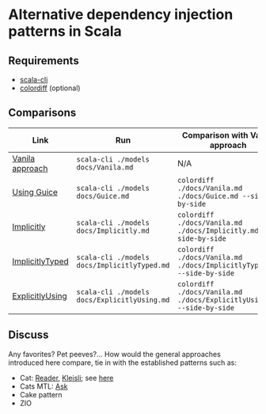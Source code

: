# Alternative dependency injection patterns in Scala

## Requirements

- [scala-cli](https://scala-cli.virtuslab.org/install) 
- [colordiff](https://formulae.brew.sh/formula/colordiff) (optional)

## Comparisons

| Link                                 | Run                                          | Comparison with Vanila approach                                |
|--------------------------------------|----------------------------------------------|----------------------------------------------------------------|
| [Vanila approach](docs/Vanila.md)     | `scala-cli ./models docs/Vanila.md`          | N/A                                                            |
| [Using Guice](docs/Guice.md)          | `scala-cli ./models docs/Guice.md`           | `colordiff ./docs/Vanila.md ./docs/Guice.md --side-by-side`      |
| [Implicitly](docs/Implicitly.md)      | `scala-cli ./models docs/Implicitly.md`      | `colordiff ./docs/Vanila.md ./docs/Implicitly.md --side-by-side` |
| [ImplicitlyTyped](docs/ImplicitlyTyped.md) | `scala-cli ./models docs/ImplicitlyTyped.md` | `colordiff ./docs/Vanila.md ./docs/ImplicitlyTyped.md --side-by-side` |
| [ExplicitlyUsing](docs/ExplicitlyUsing.md) | `scala-cli ./models docs/ExplicitlyUsing.md` | `colordiff ./docs/Vanila.md ./docs/ExplicitlyUsing.md --side-by-side` |

## Discuss

Any favorites? Pet peeves?... How would the general approaches introduced here compare, tie in with the established patterns such as:

- Cat: [Reader](https://typelevel.org/cats/api/cats/data/package$$Reader$.html), [Kleisli](https://typelevel.org/cats/datatypes/kleisli.html); see [here](https://stackoverflow.com/questions/29226560/is-it-just-a-coincidence-that-kleisli-readert-and-reader-are-the-same-in-scala) 
- Cats MTL: [Ask](https://typelevel.org/cats-mtl/mtl-classes/ask.html)
- Cake pattern
- ZIO